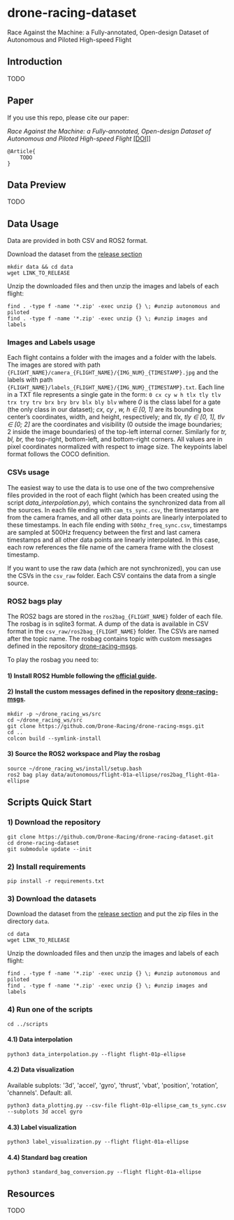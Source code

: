 # drone-racing-dataset
Race Against the Machine: a Fully-annotated, Open-design
Dataset of Autonomous and Piloted High-speed Flight

## Introduction
TODO

## Paper
If you use this repo, please cite our paper:

*Race Against the Machine: a Fully-annotated, Open-design
Dataset of Autonomous and Piloted High-speed Flight* [[DOI]](link)]

```
@Article{
    TODO
}
```

## Data Preview
TODO

## Data Usage
Data are provided in both CSV and ROS2 format.

Download the dataset from the [release section](https://github.com/Drone-Racing/drone-racing-dataset/releases)

    mkdir data && cd data
    wget LINK_TO_RELEASE

Unzip the downloaded files and then unzip the images and labels of each flight:

    find . -type f -name '*.zip' -exec unzip {} \; #unzip autonomous and piloted
    find . -type f -name '*.zip' -exec unzip {} \; #unzip images and labels

### Images and Labels usage
Each flight contains a folder with the images and a folder with the labels. The images are stored with path `{FLIGHT_NAME}/camera_{FLIGHT_NAME}/{IMG_NUM}_{TIMESTAMP}.jpg` and the labels with path `{FLIGHT_NAME}/labels_{FLIGHT_NAME}/{IMG_NUM}_{TIMESTAMP}.txt`. Each line in a TXT file represents a single gate in the form:
`0 cx cy w h tlx tly tlv trx try trv brx bry brv blx bly blv` where _0_ is the class label for a gate (the only class in
our dataset); _cx, cy , w, h ∈ [0, 1]_ are its bounding box center’s coordinates, width, and height, respectively; and _tlx, tly ∈ [0, 1], tlv ∈ [0; 2]_ are the coordinates and visibility (0 outside the image boundaries; 2 inside the image boundaries) of the top-left internal corner. Similarly for _tr, bl, br,_ the top-right, bottom-left, and bottom-right corners. All values are in pixel coordinates normalized with respect to image size. The keypoints label format follows the COCO definition.

### CSVs usage
The easiest way to use the data is to use one of the two comprehensive files provided in the root of each flight (which has been created using the script _data_interpolation.py_), which contains the synchronized data from all the sources.
In each file ending with `cam_ts_sync.csv`, the timestamps are from the camera frames, and all other data points are linearly interpolated to these timestamps. In each file ending with `500hz_freq_sync.csv`, timestamps are sampled at 500Hz frequency between the first and last camera timestamps and all other data points are linearly interpolated. In this case, each row references the file name of the camera frame with the closest timestamp.

If you want to use the raw data (which are not synchronized), you can use the CSVs in the `csv_raw` folder. Each CSV contains the data from a single source.

### ROS2 bags play
The ROS2 bags are stored in the `ros2bag_{FLIGHT_NAME}` folder of each file. The rosbag is in sqlite3 format. A dump of the data is available in CSV format in the `csv_raw/ros2bag_{FLIGHT_NAME}` folder. The CSVs are named after the topic name.
The rosbag contains topic with custom messages defined in the repository [drone-racing-msgs](https://github.com/Drone-Racing/drone-racing-msgs).

To play the rosbag you need to:

#### 1) Install ROS2 Humble following the [official guide](https://docs.ros.org/en/humble/Installation.html).
#### 2) Install the custom messages defined in the repository [drone-racing-msgs](https://github.com/Drone-Racing/drone-racing-msgs).

    mkdir -p ~/drone_racing_ws/src
    cd ~/drone_racing_ws/src
    git clone https://github.com/Drone-Racing/drone-racing-msgs.git
    cd ..
    colcon build --symlink-install

#### 3) Source the ROS2 workspace and Play the rosbag

    source ~/drone_racing_ws/install/setup.bash
    ros2 bag play data/autonomous/flight-01a-ellipse/ros2bag_flight-01a-ellipse

## Scripts Quick Start

### 1) Download the repository

    git clone https://github.com/Drone-Racing/drone-racing-dataset.git
    cd drone-racing-dataset
    git submodule update --init

### 2) Install requirements

    pip install -r requirements.txt

### 3) Download the datasets

Download the dataset from the [release section](https://github.com/Drone-Racing/drone-racing-dataset/releases) and put the zip files in the directory `data`.

    cd data
    wget LINK_TO_RELEASE

Unzip the downloaded files and then unzip the images and labels of each flight:

    find . -type f -name '*.zip' -exec unzip {} \; #unzip autonomous and piloted
    find . -type f -name '*.zip' -exec unzip {} \; #unzip images and labels

### 4) Run one of the scripts

    cd ../scripts

#### 4.1) Data interpolation

    python3 data_interpolation.py --flight flight-01p-ellipse

#### 4.2) Data visualization 
Available subplots: '3d', 'accel', 'gyro', 'thrust', 'vbat', 'position', 'rotation', 'channels'.
Default: all.

    python3 data_plotting.py --csv-file flight-01p-ellipse_cam_ts_sync.csv --subplots 3d accel gyro

#### 4.3) Label visualization

    python3 label_visualization.py --flight flight-01a-ellipse

#### 4.4) Standard bag creation

    python3 standard_bag_conversion.py --flight flight-01a-ellipse

## Resources
TODO